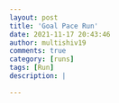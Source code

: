 ```yaml
---
layout: post
title: 'Goal Pace Run'
date: 2021-11-17 20:43:46
author: multishiv19
comments: true
category: [runs]
tags: [Run]
description: |
    
---
```





<div width='100%' class='strava-embed-placeholder' data-embed-type='activity' data-embed-id='6269098080'></div>
<script src='https://strava-embeds.com/embed.js'></script>
